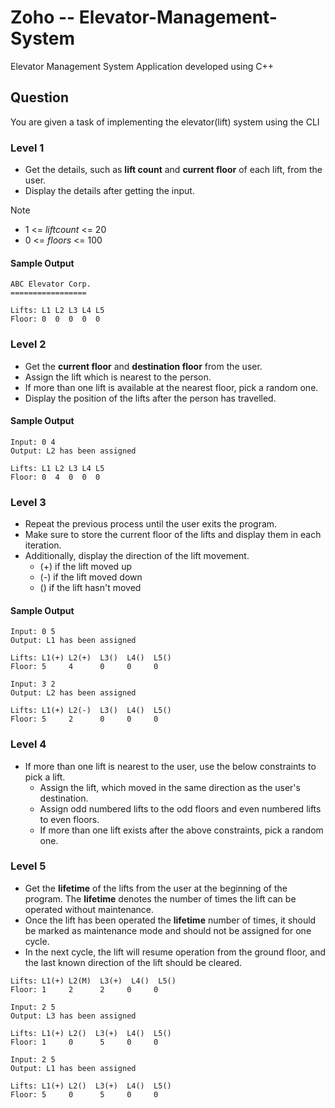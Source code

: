 # Zoho -- Elevator-Management-System
Elevator Management System Application developed using C++

## Question
You are given a task of implementing the elevator(lift) system using the CLI

### Level 1
 - Get the details, such as **lift count** and **current floor** of each lift, from the user.
 - Display the details after getting the input.

> [!NOTE]
> - 1 <= *liftcount* <= 20
> - 0 <= *floors* <= 100

#### Sample Output
```
ABC Elevator Corp.
=================

Lifts: L1 L2 L3 L4 L5
Floor: 0  0  0  0  0 
```

### Level 2
 - Get the **current floor** and **destination floor** from the user.
 - Assign the lift which is nearest to the person.
 - If more than one lift is available at the nearest floor, pick a random one.
 - Display the position of the lifts after the person has travelled.

#### Sample Output
```
Input: 0 4
Output: L2 has been assigned

Lifts: L1 L2 L3 L4 L5
Floor: 0  4  0  0  0 
```

### Level 3
 - Repeat the previous process until the user exits the program.
 - Make sure to store the current floor of the lifts and display them in each iteration.
 - Additionally, display the direction of the lift movement.
   - (+) if the lift moved up
   - (-) if the lift moved down
   - () if the lift hasn't moved

#### Sample Output
```
Input: 0 5
Output: L1 has been assigned

Lifts: L1(+) L2(+)  L3()  L4()  L5()
Floor: 5     4      0     0     0

Input: 3 2
Output: L2 has been assigned

Lifts: L1(+) L2(-)  L3()  L4()  L5()
Floor: 5     2      0     0     0
```

### Level 4
- If more than one lift is nearest to the user, use the below constraints to pick a lift.
  - Assign the lift, which moved in the same direction as the user's destination.
  - Assign odd numbered lifts to the odd floors and even numbered lifts to even floors.
  - If more than one lift exists after the above constraints, pick a random one.
 
### Level 5
- Get the **lifetime** of the lifts from the user at the beginning of the program. The **lifetime** denotes the number of times the lift can be operated without maintenance.
- Once the lift has been operated the **lifetime** number of times, it should be marked as maintenance mode and should not be assigned for one cycle.
- In the next cycle, the lift will resume operation from the ground floor, and the last known direction of the lift should be cleared.

```
Lifts: L1(+) L2(M)  L3(+)  L4()  L5()
Floor: 1     2      2     0     0

Input: 2 5
Output: L3 has been assigned

Lifts: L1(+) L2()  L3(+)  L4()  L5()
Floor: 1     0      5     0     0

Input: 2 5
Output: L1 has been assigned

Lifts: L1(+) L2()  L3(+)  L4()  L5()
Floor: 5     0      5     0     0
```




